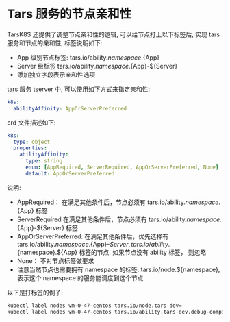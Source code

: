 # Tars 服务的节点亲和性

TarsK8S 还提供了调整节点亲和性的逻辑, 可以给节点打上以下标签后, 实现 tars 服务和节点的亲和性, 标签说明如下:

- App 级别节点标签: tars.io/ability.${namespace}.${App}
- Server 级标签 tars.io/ability.${namespace}.${App}-${Server}
- 添加独立字段表示亲和性选项

tars 服务 tserver 中, 可以使用如下方式来指定亲和性:

```yaml
k8s:
  abilityAffinity: AppOrServerPreferred
```

crd 文件描述如下:

```yaml
k8s:
  type: object
  properties:
    abilityAffinity:
      type: string
      enum: [AppRequired, ServerRequired, AppOrServerPreferred, None]
      default: AppOrServerPreferred
```

说明:

- AppRequired： 在满足其他条件后，节点必须有 tars.io/ability.${namespace}.${App} 标签
- ServerRequired 在满足其他条件后，节点必须有 tars.io/ability.${namespace}.${App}-${Server} 标签
- AppOrServerPreferred: 在满足其他条件后，优先选择有 tars.io/ability.${namespace}.${App}-${Server}, tars.io/ability.${namespace}.${App} 标签的节点. 如果节点没有 ability 标签， 则忽略
- None： 不对节点标签做要求
- 注意当然节点也需要拥有 namespace 的标签: tars.io/node.${namespace}, 表示这个 namespace 的服务能调度到这个节点

以下是打标签的例子:

```sh
kubectl label nodes vm-0-47-centos tars.io/node.tars-dev=
kubectl label nodes vm-0-47-centos tars.io/ability.tars-dev.debug-compiler=
```
